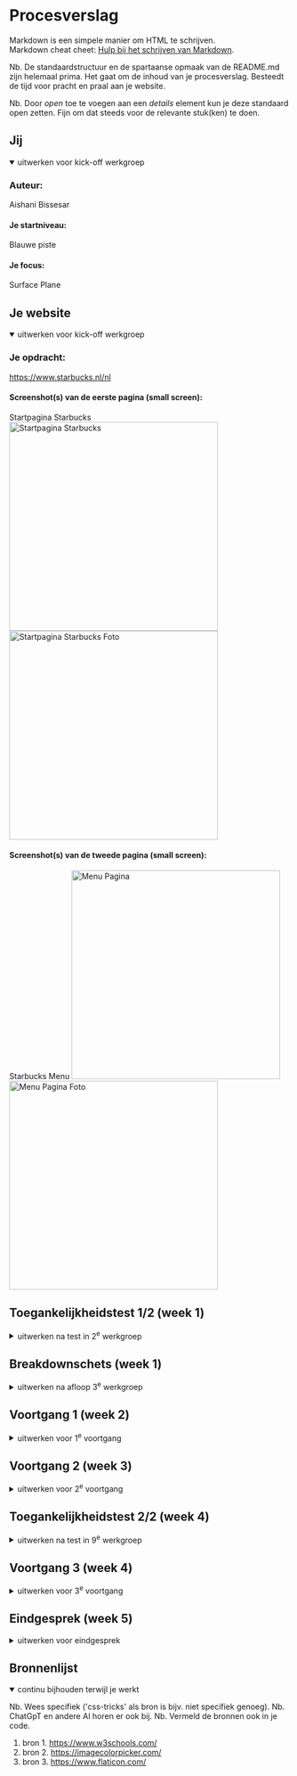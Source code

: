 # Procesverslag
Markdown is een simpele manier om HTML te schrijven.  
Markdown cheat cheet: [Hulp bij het schrijven van Markdown](https://github.com/adam-p/markdown-here/wiki/Markdown-Cheatsheet).

Nb. De standaardstructuur en de spartaanse opmaak van de README.md zijn helemaal prima. Het gaat om de inhoud van je procesverslag. Besteedt de tijd voor pracht en praal aan je website.

Nb. Door *open* toe te voegen aan een *details* element kun je deze standaard open zetten. Fijn om dat steeds voor de relevante stuk(ken) te doen.





## Jij

<details open>
  <summary>uitwerken voor kick-off werkgroep</summary>

  ### Auteur:
  Aishani Bissesar

  #### Je startniveau:
  Blauwe piste

  #### Je focus:
  Surface Plane
 
</details>





## Je website

<details open>
  <summary>uitwerken voor kick-off werkgroep</summary>

  ### Je opdracht:
  https://www.starbucks.nl/nl

  #### Screenshot(s) van de eerste pagina (small screen): 
  Startpagina Starbucks  
  <img src="readme-images/startpaginastarbucks.jpg" width="375px" alt="Startpagina Starbucks">
  <img src="readme-images/startpaginastarbucksfoto.png" width="375px" alt="Startpagina Starbucks Foto">

  #### Screenshot(s) van de tweede pagina (small screen):
  Starbucks Menu 
  <img src="readme-images/menupagina.jpeg" width="375px" alt="Menu Pagina">
  <img src="readme-images/menupaginafoto.jpeg" width="375px" alt="Menu Pagina Foto">
 
</details>



## Toegankelijkheidstest 1/2 (week 1)

<details>
  <summary>uitwerken na test in 2<sup>e</sup> werkgroep</summary>

  ### Bevindingen
  Lijst met je bevindingen die in de test naar voren kwamen:

  De headings hebben een logische structuur, ze hebben eerst h2's en dan h3's. De kopjes geven goed aan waar het stuk tekst er onder over gaat. Doordat de kopjes het goed aangeven, geven de linkjes ook goed aan waar ze naar toe gaan. 
  De screenreader gaat goed. 
  Zonder rood en groen, is de website nog steeds goed leesbaar en ziet het er visueel ook duidelijk uit.
  Met de blurred vision filter; is alles best goed te lezen, omdat de achtergrond wit is.
  Met de reduced contrast filter; is de tekst wel goed te lezen, 1 afbeelding is alleen iets minder zichtbaar. 
  Met de achromatopsia (no color), tritanopia (no blue), protanopia (no red) en deuteranopia (no green) filters; is alles nog goed leesbaar.
  Doormiddel van de WCAG checklist kwam ik achter de volgende dingen:
  Er worden wel wat engelse termen gebruikt op de website, maar dit is vooral voor namen van hun eigen drankjes, het zijn geen lastige woorden. De kopjes en linkjes geven beide zonder, maar vooral ook met elkaar goed aan waar het over gaat. Wanneer je met een tab over de website gaat, is de focus kleur groen, dezelfde kleur die vaker op de website terug komt. Het past dus goed in de layout.
  Op de mobiel is website ook goed toegankelijk. Het beeld kan gedraaid worden. De tekst, knopjes en linkjes zijn goed zichtbaar en groot genoeg om niet per ongeluk om andere dingen te klikken.
  De headings h2 en h3 komen een aantal keer voor en er is geen h1. Het is wel in de goede volgorde gebruikt.
  De 'lists' worden gebruikt in het menu.
  De afbeeldingen passsen bij de tekst en hebben de juiste alternatieve teksten.
  Wat mij opviel is dat de website geen darkmode heeft en de high-contrast niet wordt toegepast. Bij sommige kleuren zijn de 'focus' state op de buttons die op de afbeelding staan minder goed zichtbaar. 
  Animaties worden eigenlijk alleen kort gebruikt wanneer je op een button klikt.
  De contrast is goed, omdat er voornamelijk een witte achtergrond is.

</details>



## Breakdownschets (week 1)

<details>
  <summary>uitwerken na afloop 3<sup>e</sup> werkgroep</summary>

  ### de hele pagina: 
  <img src="readme-images/breakdownschetsfed.jpg" width="375px" alt="breakdown van de hele pagina">

  ### dynamisch deel (bijv menu): 
  <img src="readme-images/breakdownschetsfeddynamischdeel.jpg" width="375px" alt="breakdown van het dynamische deel het menu">

  ### wellicht nog een dynamisch deel (bijv filter): 
  <img src="readme-images/breakdownschetsfednogeendynamischdeel.jpg" width="375px" alt="breakdown van het dynamisch deel over ons">

</details>





## Voortgang 1 (week 2)

<details>
  <summary>uitwerken voor 1<sup>e</sup> voortgang</summary>

  ### Stand van zaken
  hier dit ging goed & dit was lastig (neem ook screenshots op van delen van je website en code)


  ### Agenda voor meeting
  samen met je groepje opstellen

  | student 1      | student 2          | student 3    | student 4        |
  | ---            | ---                | ---          | ---              |
  | dit bespreken  | en dit             | en ik dit    | en dan ik dat    |
  | en dat ook nog | dit als er tijd is | nog een punt | dit wil ik zeker |
  | ...            | ...                | ...          | ...              |


  ### Verslag van meeting
  hier na afloop snel de uitkomsten van de meeting vastleggen

  - punt 1
  - punt 2
  - nog een punt
  - ...

</details>





## Voortgang 2 (week 3)

<details>
  <summary>uitwerken voor 2<sup>e</sup> voortgang</summary>

  ### Stand van zaken
  hier dit ging goed & dit was lastig (neem ook screenshots op van delen van je website en code)

  I.v.m zieke vader moet ik heel veel inhalen.

  ### Agenda voor meeting
  samen met je groepje opstellen

  | student 1      | student 2          | student 3    | student 4        | Aishani
  | ---            | ---                | ---          | ---              | ---
  | dit bespreken  | en dit             | en ik dit    | en dan ik dat    | Hoe kan ik de toegankelijkheidstest zelf doen?
  | en dat ook nog | dit als er tijd is | nog een punt | dit wil ik zeker |
  | ...            | ...                | ...          | ...              |


  ### Verslag van meeting
  hier na afloop snel de uitkomsten van de meeting vastleggen

  - punt 1
  - punt 2
  - nog een punt
  - ...
  - punt 1. Ik heb aan de studentassistent gevraagd hoe ik de toegankelijkheidstest zelf kan doen. 
    Dit heeft hij mij uitgelegd, dus zal ik dit zelf inhalen.

</details>





## Toegankelijkheidstest 2/2 (week 4)

<details>
  <summary>uitwerken na test in 9<sup>e</sup> werkgroep</summary>

  ### Bevindingen
  Lijst met je bevindingen die in de test naar voren kwamen (geef ook aan wat er verbeterd is):

  De headings hebben een logische structuur. Ze gaan van h1, h2 naar h3. De kopjes geven goed aan wat er onder valt. Door de kopjes en alternatieve teksten geven de linkjes goed aan waar ze naartoe gelinkt zijn.
  De screenreader gaat goed. 
  Wanneer je goed focust, is de blurred vision filter goed te lezen.
  Met de reduced contrast filter is alles goed te zien, dit is verbeterd van de website.
  Met de achromatopsia (no color), protanopia (no red), deuteranopia (no green) en tritanopia (no blue) is alles goed zichtbaar.
  Uit de WCAG checklist haal ik:
  De linkjes geven goed aan waar het over gaat. Mijn HTML heeft geen fouten. Op de mobiel is website ook goed toegankelijk. Het beeld kan gedraaid worden. De tekst, knopjes en linkjes zijn goed zichtbaar en groot genoeg om niet per ongeluk om andere dingen te klikken. De 'lists' worden meerdere keren gebruikt. De afbeeldingen passsen bij de tekst en hebben de juiste alternatieve teksten. High-contrast wordt wel toegepast. De animatie is de menu die open klapt. De contrast is goed, omdat er voornamelijk een witte achtergrond is.




</details>





## Voortgang 3 (week 4)

<details>
  <summary>uitwerken voor 3<sup>e</sup> voortgang</summary>

  ### Stand van zaken
  hier dit ging goed & dit was lastig (neem ook screenshots op van delen van je website en code)
  Ik heb gewerkt aan mijn menu, de achtergrond en de afbeeldingen. 


  ### Agenda voor meeting
  samen met je groepje opstellen

  | student 1      | student 2          | student 3    | Aishani          |
  | ---            | ---                | ---          | ---              |
  | dit bespreken  | en dit             | en ik dit    | Is het mogelijk  |
  | en dat ook nog | dit als er tijd is | nog een punt | die knopjes op de|
  | ...            | ...                | ...          | afbeelding te    |
  |                |                    |              | krijgen?         |


  ### Verslag van meeting
  hier na afloop snel de uitkomsten van de meeting vastleggen

  - punt 1
  - punt 2
  - nog een punt
  - ...
  - punt 1 Ik heb aan de studentassistent gevraagd of het mogelijk is de buttons, zoals op de website, op de afbeelding te krijgen. Dit heeft hij mij 'online' voorgedaan. Toen heb ik het gecodeerd in mijn code. 
  Vervolgens kreeg ik het probleem dat wanneer je de menu opende kwam het achter de afbeelding, dat heb ik daarna veranderd m.b.v. de z-index. 
  <img src="readme-images/buttononderafbeelding.png" width="375px" alt="screenshot van de buttons onder de afbeelding op de pagina">
  <img src="readme-images/buttonopafbeelding.png" width="375px" alt="screenshot van de buttons op de afbeelding op de pagina">

  Nadat de buttons op de afbeelding waren, bleef er een wit stukje tussen de afbeeldingen, zoals je hier zit:
  <img src="readme-images/buttonopafbeelding.png" width="375px" alt="screenshot van een wit stukje tussen de afbeeldingen">
  Door de gehele section dezelfde kleur te geven als de afbeelding, verdween het witte stukje.
  <img src="readme-images/zonderwitruimte.png" width="375px" alt="screenshot van verdwene wit stukje tussen de afbeeldingen">



</details>





## Eindgesprek (week 5)

<details>
  <summary>uitwerken voor eindgesprek</summary>

  ### Je uitkomst - karakteristiek screenshots:
  <img src="readme-images/scherm­afbeelding.pag1.part1.png" width="375px" alt="scherm­afbeelding pagina 1 part 1">
  <img src="readme-images/scherm­afbeelding.pag1.part2.png" width="375px" alt="scherm­afbeelding pagina 1 part 2">
  <img src="readme-images/scherm­afbeelding.pag1.part3.png" width="375px" alt="scherm­afbeelding pagina 1 part 3">
  <img src="readme-images/scherm­afbeelding.pag1.part4.png" width="375px" alt="scherm­afbeelding pagina 1 part 4">
  <img src="readme-images/scherm­afbeelding.pag1.part5.png" width="375px" alt="scherm­afbeelding pagina 1 part 5">
  <img src="readme-images/scherm­afbeelding.pag1.part6.png" width="375px" alt="scherm­afbeelding pagina 1 part 6">
  <img src="readme-images/scherm­afbeelding.pag1.part7.png" width="375px" alt="scherm­afbeelding pagina 1 part 7">
  <img src="readme-images/scherm­afbeeldingmenu.png" width="375px" alt="scherm­afbeelding menu">
  <img src="readme-images/scherm­afbeelding.pag2.part1.png" width="375px" alt="scherm­afbeelding pagina 2 part 1">
  <img src="readme-images/scherm­afbeelding.pag2.part2.png" width="375px" alt="scherm­afbeelding pagina 2 part 2">
  <img src="readme-images/scherm­afbeelding.pag2.part3.png" width="375px" alt="scherm­afbeelding pagina 2 part 3">
  <img src="readme-images/scherm­afbeelding.pag2.part4.png" width="375px" alt="scherm­afbeelding pagina 2 part 4">
  <img src="readme-images/scherm­afbeelding.pag2.part5.png" width="375px" alt="scherm­afbeelding pagina 2 part 5">


  ### Dit ging goed/Heb ik geleerd: 
  Korte omschrijving met plaatjes:

  Ik moest heel veel opzoeken, maar wat ik heb geleerd is dat je gewoon moet uit proberen. Voorheen deed ik dat niet, waardoor ik een bepaalde 'angst' had.

  Een andere 'angst' was dat het leek alsof er heel veel moest gebeuren voor bijvoorbeeld een button, waardoor ik een beetje in paniek raakte en niet wist waar te beginnen. Een goede tip van de studentassistent was om het gewoon stap voor stap te doen. Focus op 1 ding, fix dat eerst en daarna de volgende stap.

  Er bleef een wit stukje tussen de afbeeldingen, zoals je hier zit:
  <img src="readme-images/buttonopafbeelding.png" width="375px" alt="screenshot van een wit stukje tussen de afbeeldingen">
  door de gehele section dezelfde kleur te geven als de afbeelding (rood), verdween het witte stukje.
  <img src="readme-images/zonderwitruimte.png" width="375px" alt="screenshot van verdwene wit stukje tussen de afbeeldingen">


  ### Dit was lastig/Is niet gelukt:
  Korte omschrijving met plaatjes:

  De lettertypes was eerst heel lastig. Het lukte mij niet om het vanuit de starbucks website in mijn css te zetten. Na een hele les op school er aan te zitten samen met de studentassistent, is het uiteindelijk gelukt.

  Ik heb aan de studentassistent gevraagd of het mogelijk was de buttons, zoals op de website, op de afbeelding te krijgen. Dit heeft hij mij 'online' voorgedaan. Toen heb ik het gecodeerd in mijn code. Vervolgens kreeg ik het probleem dat wanneer je de menu opende het achter de afbeelding kwam, dat heb ik daarna veranderd met behulp van de z-index.
  <img src="readme-images/screenshotverschilbestelnuenlocatie.png" width="375px" alt="screenshot verschil bestel nu en locatie">
</details>





## Bronnenlijst

<details open>
  <summary>continu bijhouden terwijl je werkt</summary>

  Nb. Wees specifiek ('css-tricks' als bron is bijv. niet specifiek genoeg). 
  Nb. ChatGpT en andere AI horen er ook bij.
  Nb. Vermeld de bronnen ook in je code.

  1. bron 1. https://www.w3schools.com/
  2. bron 2. https://imagecolorpicker.com/
  3. bron 3. https://www.flaticon.com/ 

</details>